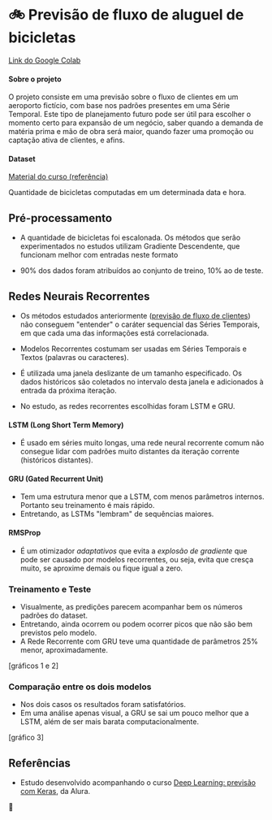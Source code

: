 # :bike: Previsão de fluxo de aluguel de bicicletas

[Link do Google Colab](https://colab.research.google.com/drive/1YeAfleLAfa_g_sAKxwH65B_19JrncxL5?usp=sharing)

#### Sobre o projeto

O projeto consiste em uma previsão sobre o fluxo de clientes em um aeroporto fictício, com base nos padrões presentes em uma Série Temporal. Este tipo de planejamento futuro pode ser útil para escolher o momento certo para expansão de um negócio, saber quando a demanda de matéria prima e mão de obra será maior, quando fazer uma promoção ou captação ativa de clientes, e afins.

#### Dataset 

[Material do curso (referência)](https://raw.githubusercontent.com/alura-cursos/deeptime/aula4/bicicletas.csv) 

Quantidade de bicicletas computadas em um determinada data e hora.


## Pré-processamento

* A quantidade de bicicletas foi escalonada. Os métodos que serão experimentados no estudos utilizam Gradiente Descendente, que funcionam melhor com entradas neste formato

* 90% dos dados foram atribuídos ao conjunto de treino, 10% ao de teste.

## Redes Neurais Recorrentes

* Os métodos estudados anteriormente ([previsão de fluxo de clientes](https://colab.research.google.com/drive/1Lna_c5YRh7R7HjZQpWZKgwpneyMkqlbY?usp=sharing)) não conseguem "entender" o caráter sequencial das Séries Temporais, em que cada uma das informações está correlacionada.

* Modelos Recorrentes costumam ser usadas em Séries Temporais e Textos (palavras ou caracteres).

* É utilizada uma janela deslizante de um tamanho especificado. Os dados históricos são coletados no intervalo desta janela e adicionados à entrada da próxima iteração.

* No estudo, as redes recorrentes escolhidas foram LSTM e GRU.

#### **LSTM** (Long Short Term Memory)
  * É usado em séries muito longas, uma rede neural recorrente comum não consegue lidar com padrões muito distantes da iteração corrente (históricos distantes).

#### **GRU** (Gated Recurrent Unit)
  * Tem uma estrutura menor que a LSTM, com menos parâmetros internos. Portanto seu treinamento é mais rápido.
  * Entretando, as LSTMs "lembram" de sequências maiores. 
  
#### **RMSProp** 
  * É um otimizador *adaptativos* que evita a *explosão de gradiente* que pode ser causado por modelos recorrentes, ou seja, evita que cresça muito, se aproxime demais ou fique igual a zero. 
  
### Treinamento e Teste

* Visualmente, as predições parecem acompanhar bem os números padrões do dataset.
* Entretando, ainda ocorrem ou podem ocorrer picos que não são bem previstos pelo modelo.
* A Rede Recorrente com GRU teve uma quantidade de parâmetros 25% menor, aproximadamente.

[gráficos 1 e 2]

### Comparação entre os dois modelos

* Nos dois casos os resultados foram satisfatórios.
* Em uma análise apenas visual, a GRU se sai um pouco melhor que a LSTM, além de ser mais barata computacionalmente.

[gráfico 3]

## Referências 

* Estudo desenvolvido acompanhando o curso [Deep Learning: previsão com Keras](https://cursos.alura.com.br/course/deep-learning-previsao-keras), da Alura.

:seedling:

